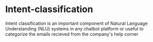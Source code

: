 # Intent-classification
Intent classification is an important component of Natural Language Understanding (NLU) systems in any chatbot platform or useful to categorize the emails recieved from the company's help corner
